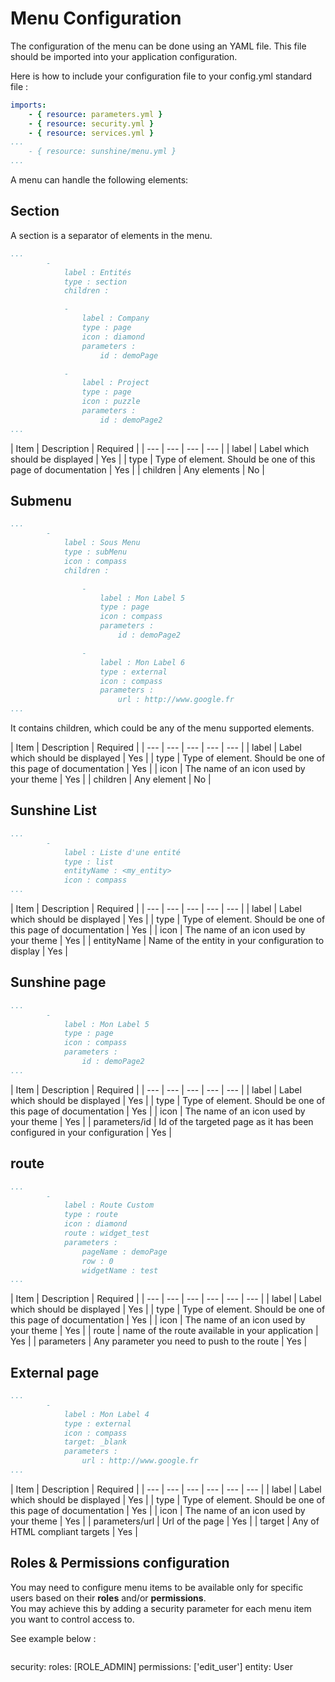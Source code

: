 # Menu Configuration

The configuration of the menu can be done using an YAML file. This file should be imported into your application configuration.

Here is how to include your configuration file to your config.yml standard file :

```yaml
imports:
    - { resource: parameters.yml }
    - { resource: security.yml }
    - { resource: services.yml }
...
    - { resource: sunshine/menu.yml }
...
```

A menu can handle the following elements:

## Section

A section is a separator of elements in the menu.

```yaml
...
        -
            label : Entités
            type : section
            children :

            -
                label : Company
                type : page
                icon : diamond
                parameters :
                    id : demoPage

            -
                label : Project
                type : page
                icon : puzzle
                parameters :
                    id : demoPage2
...
```

| Item | Description | Required |
| --- | --- | --- | --- |
| label | Label which should be displayed | Yes |
| type | Type of element. Should be one of this page of documentation | Yes |
| children | Any elements | No |

## Submenu

```yaml
...
        -
            label : Sous Menu
            type : subMenu
            icon : compass
            children :

                -
                    label : Mon Label 5
                    type : page
                    icon : compass
                    parameters :
                        id : demoPage2

                -
                    label : Mon Label 6
                    type : external
                    icon : compass
                    parameters :
                        url : http://www.google.fr
...
```

It contains children, which could be any of the menu supported elements.

| Item | Description | Required |
| --- | --- | --- | --- | --- |
| label | Label which should be displayed | Yes |
| type | Type of element. Should be one of this page of documentation | Yes |
| icon | The name of an icon used by your theme | Yes |
| children | Any element | No |

## Sunshine List

```yaml
...
        -
            label : Liste d'une entité
            type : list
            entityName : <my_entity>
            icon : compass
...
```

| Item | Description | Required |
| --- | --- | --- | --- | --- |
| label | Label which should be displayed | Yes |
| type | Type of element. Should be one of this page of documentation | Yes |
| icon | The name of an icon used by your theme | Yes |
| entityName | Name of the entity in your configuration to display | Yes |

## Sunshine page

```yaml
...
        -
            label : Mon Label 5
            type : page
            icon : compass
            parameters :
                id : demoPage2
...
```

| Item | Description | Required |
| --- | --- | --- | --- | --- |
| label | Label which should be displayed | Yes |
| type | Type of element. Should be one of this page of documentation | Yes |
| icon | The name of an icon used by your theme | Yes |
| parameters/id | Id of the targeted page as it has been configured in your configuration | Yes |

## route

```yaml
...
        -
            label : Route Custom
            type : route
            icon : diamond
            route : widget_test
            parameters :
                pageName : demoPage
                row : 0
                widgetName : test
...
```

| Item | Description | Required |
| --- | --- | --- | --- | --- | --- |
| label | Label which should be displayed | Yes |
| type | Type of element. Should be one of this page of documentation | Yes |
| icon | The name of an icon used by your theme | Yes |
| route | name of the route available in your application  | Yes |
| parameters | Any parameter you need to push to the route | Yes |

## External page

```yaml
...
        -
            label : Mon Label 4
            type : external
            icon : compass
            target: _blank
            parameters :
                url : http://www.google.fr
...
```

| Item | Description | Required |
| --- | --- | --- | --- | --- | --- |
| label | Label which should be displayed | Yes |
| type | Type of element. Should be one of this page of documentation | Yes |
| icon | The name of an icon used by your theme | Yes |
| parameters/url | Url of the page | Yes |
| target | Any of HTML compliant targets | Yes |

## Roles & Permissions configuration

You may need to configure menu items to be available only for specific users based on their **roles** and/or    **permissions**.  
You may achieve this by adding a security parameter for each menu item you want to control access to. 

See example below :

```yaml
```
security:
    roles: [ROLE_ADMIN]
    permissions: ['edit_user']
    entity: User
```
```

